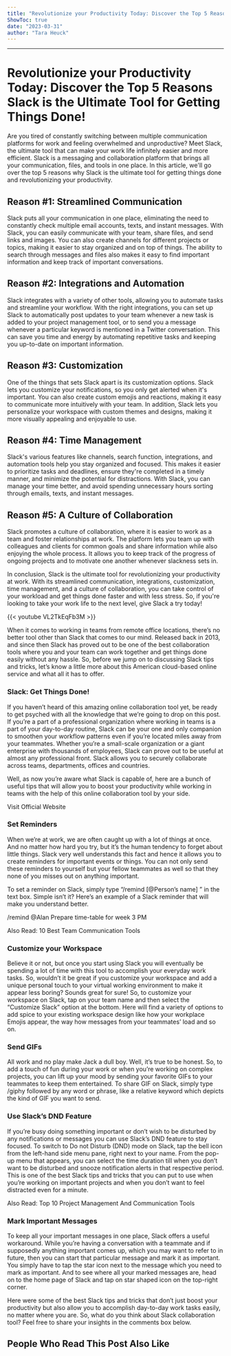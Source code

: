 ```yaml
---
title: "Revolutionize your Productivity Today: Discover the Top 5 Reasons Slack is the Ultimate Tool for Getting Things Done!"
ShowToc: true 
date: "2023-03-31"
author: "Tara Heuck"
---
```

*****
# Revolutionize your Productivity Today: Discover the Top 5 Reasons Slack is the Ultimate Tool for Getting Things Done!

Are you tired of constantly switching between multiple communication platforms for work and feeling overwhelmed and unproductive? Meet Slack, the ultimate tool that can make your work life infinitely easier and more efficient. Slack is a messaging and collaboration platform that brings all your communication, files, and tools in one place. In this article, we'll go over the top 5 reasons why Slack is the ultimate tool for getting things done and revolutionizing your productivity.

## Reason #1: Streamlined Communication

Slack puts all your communication in one place, eliminating the need to constantly check multiple email accounts, texts, and instant messages. With Slack, you can easily communicate with your team, share files, and send links and images. You can also create channels for different projects or topics, making it easier to stay organized and on top of things. The ability to search through messages and files also makes it easy to find important information and keep track of important conversations.

## Reason #2: Integrations and Automation

Slack integrates with a variety of other tools, allowing you to automate tasks and streamline your workflow. With the right integrations, you can set up Slack to automatically post updates to your team whenever a new task is added to your project management tool, or to send you a message whenever a particular keyword is mentioned in a Twitter conversation. This can save you time and energy by automating repetitive tasks and keeping you up-to-date on important information.

## Reason #3: Customization

One of the things that sets Slack apart is its customization options. Slack lets you customize your notifications, so you only get alerted when it's important. You can also create custom emojis and reactions, making it easy to communicate more intuitively with your team. In addition, Slack lets you personalize your workspace with custom themes and designs, making it more visually appealing and enjoyable to use.

## Reason #4: Time Management

Slack's various features like channels, search function, integrations, and automation tools help you stay organized and focused. This makes it easier to prioritize tasks and deadlines, ensure they're completed in a timely manner, and minimize the potential for distractions. With Slack, you can manage your time better, and avoid spending unnecessary hours sorting through emails, texts, and instant messages.

## Reason #5: A Culture of Collaboration

Slack promotes a culture of collaboration, where it is easier to work as a team and foster relationships at work. The platform lets you team up with colleagues and clients for common goals and share information while also enjoying the whole process. It allows you to keep track of the progress of ongoing projects and to motivate one another whenever slackness sets in.

In conclusion, Slack is the ultimate tool for revolutionizing your productivity at work. With its streamlined communication, integrations, customization, time management, and a culture of collaboration, you can take control of your workload and get things done faster and with less stress. So, if you're looking to take your work life to the next level, give Slack a try today!

{{< youtube VL2TkEqFb3M >}} 



When it comes to working in teams from remote office locations, there’s no better tool other than Slack that comes to our mind. Released back in 2013, and since then Slack has proved out to be one of the best collaboration tools where you and your team can work together and get things done easily without any hassle. So, before we jump on to discussing Slack tips and tricks, let’s know a little more about this American cloud-based online service and what all it has to offer.
 
### Slack: Get Things Done!
 
If you haven’t heard of this amazing online collaboration tool yet, be ready to get psyched with all the knowledge that we’re going to drop on this post. If you’re a part of a professional organization where working in teams is a part of your day-to-day routine, Slack can be your one and only companion to smoothen your workflow patterns even if you’re located miles away from your teammates. Whether you’re a small-scale organization or a giant enterprise with thousands of employees, Slack can prove out to be useful at almost any professional front. Slack allows you to securely collaborate across teams, departments, offices and countries.
 
Well, as now you’re aware what Slack is capable of, here are a bunch of useful tips that will allow you to boost your productivity while working in teams with the help of this online collaboration tool by your side.
 
Visit Official Website
 
### Set Reminders
 
When we’re at work, we are often caught up with a lot of things at once. And no matter how hard you try, but it’s the human tendency to forget about little things. Slack very well understands this fact and hence it allows you to create reminders for important events or things. You can not only send these reminders to yourself but your fellow teammates as well so that they none of you misses out on anything important.
 
To set a reminder on Slack, simply type “/remind [@Person’s name]  ” in the text box. Simple isn’t it? Here’s an example of a Slack reminder that will make you understand better.
 
/remind @Alan Prepare time-table for week 3 PM
 
Also Read: 10 Best Team Communication Tools
 
### Customize your Workspace
 
Believe it or not, but once you start using Slack you will eventually be spending a lot of time with this tool to accomplish your everyday work tasks. So, wouldn’t it be great if you customize your workspace and add a unique personal touch to your virtual working environment to make it appear less boring? Sounds great for sure! So, to customize your workspace on Slack, tap on your team name and then select the “Customize Slack” option at the bottom. Here will find a variety of options to add spice to your existing workspace design like how your workplace Emojis appear, the way how messages from your teammates’ load and so on.
 
### Send GIFs
 
All work and no play make Jack a dull boy. Well, it’s true to be honest. So, to add a touch of fun during your work or when you’re working on complex projects, you can lift up your mood by sending your favorite GIFs to your teammates to keep them entertained. To share GIF on Slack, simply type /giphy followed by any word or phrase, like a relative keyword which depicts the kind of GIF you want to send.
 
### Use Slack’s DND Feature
 
If you’re busy doing something important or don’t wish to be disturbed by any notifications or messages you can use Slack’s DND feature to stay focused. To switch to Do not Disturb (DND) mode on Slack, tap the bell icon from the left-hand side menu pane, right next to your name. From the pop-up menu that appears, you can select the time duration till when you don’t want to be disturbed and snooze notification alerts in that respective period. This is one of the best Slack tips and tricks that you can put to use when you’re working on important projects and when you don’t want to feel distracted even for a minute.
 
Also Read: Top 10 Project Management And Communication Tools
 
### Mark Important Messages
 
To keep all your important messages in one place, Slack offers a useful workaround. While you’re having a conversation with a teammate and if supposedly anything important comes up, which you may want to refer to in future, then you can start that particular message and mark it as important. You simply have to tap the star icon next to the message which you need to mark as important. And to see where all your marked messages are, head on to the home page of Slack and tap on star shaped icon on the top-right corner.
 
Here were some of the best Slack tips and tricks that don’t just boost your productivity but also allow you to accomplish day-to-day work tasks easily, no matter where you are. So, what do you think about Slack collaboration tool? Feel free to share your insights in the comments box below.
 
##  People Who Read This Post Also Like 



